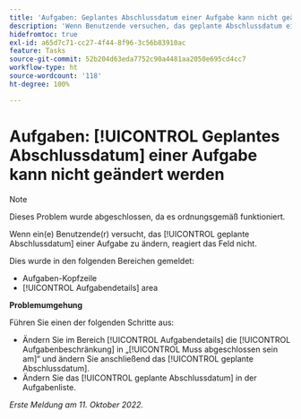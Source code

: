 ```yaml
---
title: 'Aufgaben: Geplantes Abschlussdatum einer Aufgabe kann nicht geändert werden'
description: 'Wenn Benutzende versuchen, das geplante Abschlussdatum einer Aufgabe zu ändern, reagiert das Feld nicht. '
hidefromtoc: true
exl-id: a65d7c71-cc27-4f44-8f96-3c56b83910ac
feature: Tasks
source-git-commit: 52b204d63eda7752c90a4481aa2050e695cd4cc7
workflow-type: ht
source-wordcount: '118'
ht-degree: 100%

---
```


# Aufgaben: [!UICONTROL Geplantes Abschlussdatum] einer Aufgabe kann nicht geändert werden

>[!NOTE]
>
>Dieses Problem wurde abgeschlossen, da es ordnungsgemäß funktioniert.

Wenn ein(e) Benutzende(r) versucht, das [!UICONTROL geplante Abschlussdatum] einer Aufgabe zu ändern, reagiert das Feld nicht.

Dies wurde in den folgenden Bereichen gemeldet:

* Aufgaben-Kopfzeile
* [!UICONTROL Aufgabendetails] area

**Problemumgehung**

Führen Sie einen der folgenden Schritte aus:

* Ändern Sie im Bereich [!UICONTROL Aufgabendetails] die [!UICONTROL Aufgabenbeschränkung] in „[!UICONTROL Muss abgeschlossen sein am]“ und ändern Sie anschließend das [!UICONTROL geplante Abschlussdatum].
* Ändern Sie das [!UICONTROL geplante Abschlussdatum] in der Aufgabenliste.

_Erste Meldung am 11. Oktober 2022._
